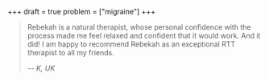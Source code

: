 +++
draft = true
problem = ["migraine"]
+++

> Rebekah is a natural therapist, whose personal confidence with the process 
> made me feel relaxed and confident that it would work. And it did! I am happy
> to recommend Rebekah as an exceptional RTT therapist to all my friends.
>
> -- <cite>K, UK</cite>